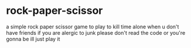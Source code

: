 # rock-paper-scissor
 a simple rock paper scissor game to play to kill time alone when u don't have friends
 if you are alergic to junk
 please don't read the code or you're gonna be ill
 just play it
